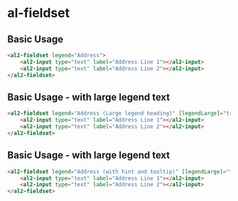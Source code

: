 # al-fieldset 

## Basic Usage
```html
<al2-fieldset legend="Address">
    <al2-input type="text" label="Address Line 1"></al2-input>
    <al2-input type="text" label="Address Line 2"></al2-input>
</al2-fieldset>
```

## Basic Usage - with large legend text
```html
<al2-fieldset legend="Address (Large legend heading)" [legendLarge]="true">
    <al2-input type="text" label="Address Line 1"></al2-input>
    <al2-input type="text" label="Address Line 2"></al2-input>
</al2-fieldset>
```

## Basic Usage - with large legend text
```html
<al2-fieldset legend="Address (with hint and tooltip)" [legendLarge]="true" hint="I am a hint" tip="I am a tooltip">
    <al2-input type="text" label="Address Line 1"></al2-input>
    <al2-input type="text" label="Address Line 2"></al2-input>
</al2-fieldset>
```
